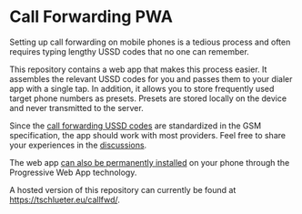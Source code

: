 # Call Forwarding PWA

Setting up call forwarding on mobile phones is a tedious process and often requires typing lengthy USSD codes that no one can remember.

This repository contains a web app that makes this process easier. It assembles the relevant USSD codes for you and passes them to your dialer app with a single tap. In addition, it allows you to store frequently used target phone numbers as presets. Presets are stored locally on the device and never transmitted to the server.

Since the [call forwarding USSD codes](https://en.wikipedia.org/wiki/Call_forwarding#Mobile_%28cell%29_phones) are standardized in the GSM specification, the app should work with most providers. Feel free to share your experiences in the [discussions](https://github.com/rfde/call-forwarding-pwa/discussions).

The web app [can also be permanently installed](https://support.google.com/chrome/answer/9658361?hl=en&co=GENIE.Platform%3DAndroid&oco=1) on your phone through the Progressive Web App technology.

A hosted version of this repository can currently be found at <https://tschlueter.eu/callfwd/>.
